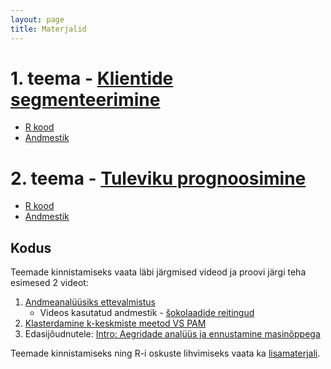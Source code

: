 ```yaml
---
layout: page
title: Materjalid
---
```



# 1. teema - [Klientide segmenteerimine](teema1)

* [R kood](https://raw.githubusercontent.com/Rkursus/andmeanalyytik/master/_teema1/teema1_r_kood.R)
* [Andmestik](https://raw.githubusercontent.com/Rkursus/andmeanalyytik/master/data/jaemyyk.xlsx)
	
# 2. teema - [Tuleviku prognoosimine](teema2)
	
* [R kood](https://raw.githubusercontent.com/Rkursus/andmeanalyytik/master/_teema2/teema2_r_kood.R)
* [Andmestik](https://raw.githubusercontent.com/Rkursus/andmeanalyytik/master/data/reisijaid.RData)


## Kodus

Teemade kinnistamiseks vaata läbi järgmised videod ja proovi järgi teha esimesed 2 videot:

1. [Andmeanalüüsiks ettevalmistus](https://www.youtube.com/watch?v=zVImIQuqjQ0)
	* Videos kasutatud andmestik - [šokolaadide reitingud](https://raw.githubusercontent.com/Rkursus/andmeanalyytik/master/data/flavors_of_cacao.csv)
1. [Klasterdamine k-keskmiste meetod VS PAM](https://www.youtube.com/watch?v=KtRLF6rAkyo)
1. Edasijõudnutele: [Intro: Aegridade analüüs ja ennustamine masinõppega](https://www.youtube.com/watch?v=AvG7czmeQfs)


Teemade kinnistamiseks ning R-i oskuste lihvimiseks vaata ka [lisamaterjali](lisamaterjal).

